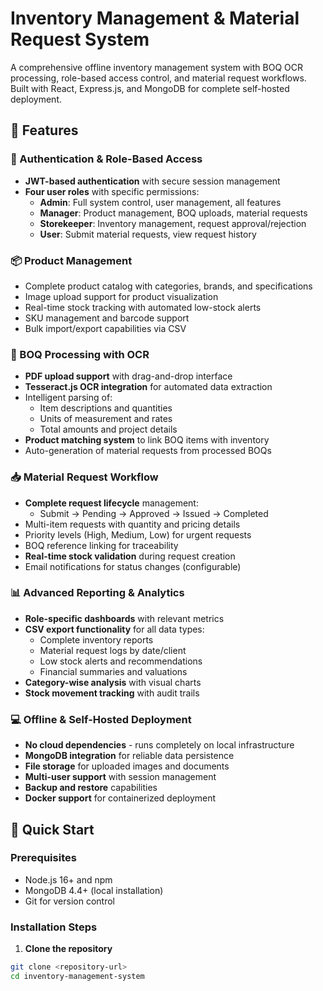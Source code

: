 # Inventory Management & Material Request System

A comprehensive offline inventory management system with BOQ OCR processing, role-based access control, and material request workflows. Built with React, Express.js, and MongoDB for complete self-hosted deployment.

## 🌟 Features

### 🔐 Authentication & Role-Based Access
- **JWT-based authentication** with secure session management
- **Four user roles** with specific permissions:
  - **Admin**: Full system control, user management, all features
  - **Manager**: Product management, BOQ uploads, material requests
  - **Storekeeper**: Inventory management, request approval/rejection
  - **User**: Submit material requests, view request history

### 📦 Product Management
- Complete product catalog with categories, brands, and specifications
- Image upload support for product visualization
- Real-time stock tracking with automated low-stock alerts
- SKU management and barcode support
- Bulk import/export capabilities via CSV

### 📄 BOQ Processing with OCR
- **PDF upload support** with drag-and-drop interface
- **Tesseract.js OCR integration** for automated data extraction
- Intelligent parsing of:
  - Item descriptions and quantities
  - Units of measurement and rates
  - Total amounts and project details
- **Product matching system** to link BOQ items with inventory
- Auto-generation of material requests from processed BOQs

### 📥 Material Request Workflow
- **Complete request lifecycle** management:
  - Submit → Pending → Approved → Issued → Completed
- Multi-item requests with quantity and pricing details
- Priority levels (High, Medium, Low) for urgent requests
- BOQ reference linking for traceability
- **Real-time stock validation** during request creation
- Email notifications for status changes (configurable)

### 📊 Advanced Reporting & Analytics
- **Role-specific dashboards** with relevant metrics
- **CSV export functionality** for all data types:
  - Complete inventory reports
  - Material request logs by date/client
  - Low stock alerts and recommendations
  - Financial summaries and valuations
- **Category-wise analysis** with visual charts
- **Stock movement tracking** with audit trails

### 💻 Offline & Self-Hosted Deployment
- **No cloud dependencies** - runs completely on local infrastructure
- **MongoDB integration** for reliable data persistence
- **File storage** for uploaded images and documents
- **Multi-user support** with session management
- **Backup and restore** capabilities
- **Docker support** for containerized deployment

## 🚀 Quick Start

### Prerequisites
- Node.js 16+ and npm
- MongoDB 4.4+ (local installation)
- Git for version control

### Installation Steps

1. **Clone the repository**
```bash
git clone <repository-url>
cd inventory-management-system
